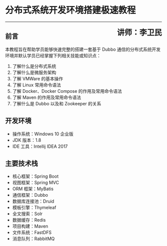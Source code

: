 # 分布式系统开发环境搭建极速教程

---

<span style="float:right; font-size:24px;"><strong>讲师：李卫民</strong></span>

## 前言

本教程旨在帮助学员能够快速完整的搭建一套基于 Dubbo 通信的分布式系统开发环境并默认学员已经掌握下列相关技能或知识点：

1. 了解什么是分布式系统
2. 了解什么是微服务架构
3. 了解 VMWare 的基本操作
4. 了解 Linux 常用命令语法
5. 了解 Docker、Docker Compose 的作用及常用命令语法
6. 了解 Maven 的作用及常用命令语法
7. 了解什么是 Dubbo 以及和 Zookeeper 的关系

## 开发环境

* 操作系统：Windows 10 企业版
* JDK 版本：1.8
* IDE 工具：Intellij IDEA 2017

## 主要技术栈

* 核心框架：Spring Boot
* 视图框架：Spring MVC
* ORM 框架：MyBatis
* 通信框架：Dubbo
* 数据库连接池：Druid
* 模板引擎：Thymeleaf
* 全文搜索：Solr
* 数据缓存：Redis
* 项目构建：Maven
* 文件系统：FastDFS
* 消息队列：RabbitMQ

